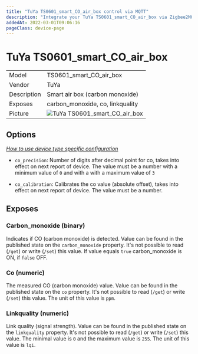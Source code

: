 ```yaml
---
title: "TuYa TS0601_smart_CO_air_box control via MQTT"
description: "Integrate your TuYa TS0601_smart_CO_air_box via Zigbee2MQTT with whatever smart home infrastructure you are using without the vendors bridge or gateway."
addedAt: 2022-03-01T09:06:16
pageClass: device-page
---
```


<!-- !!!! -->
<!-- ATTENTION: This file is auto-generated through docgen! -->
<!-- You can only edit the "Notes"-Section between the two comment lines "Notes BEGIN" and "Notes END". -->
<!-- Do not use h1 or h2 heading within "## Notes"-Section. -->
<!-- !!!! -->

# TuYa TS0601_smart_CO_air_box

|     |     |
|-----|-----|
| Model | TS0601_smart_CO_air_box  |
| Vendor  | TuYa  |
| Description | Smart air box (carbon monoxide) |
| Exposes | carbon_monoxide, co, linkquality |
| Picture | ![TuYa TS0601_smart_CO_air_box](https://www.zigbee2mqtt.io/images/devices/TS0601_smart_CO_air_box.jpg) |


<!-- Notes BEGIN: You can edit here. Add "## Notes" headline if not already present. -->


<!-- Notes END: Do not edit below this line -->


## Options
*[How to use device type specific configuration](../guide/configuration/devices-groups.md#specific-device-options)*

* `co_precision`: Number of digits after decimal point for co, takes into effect on next report of device. The value must be a number with a minimum value of `0` and with a with a maximum value of `3`

* `co_calibration`: Calibrates the co value (absolute offset), takes into effect on next report of device. The value must be a number.


## Exposes

### Carbon_monoxide (binary)
Indicates if CO (carbon monoxide) is detected.
Value can be found in the published state on the `carbon_monoxide` property.
It's not possible to read (`/get`) or write (`/set`) this value.
If value equals `true` carbon_monoxide is ON, if `false` OFF.

### Co (numeric)
The measured CO (carbon monoxide) value.
Value can be found in the published state on the `co` property.
It's not possible to read (`/get`) or write (`/set`) this value.
The unit of this value is `ppm`.

### Linkquality (numeric)
Link quality (signal strength).
Value can be found in the published state on the `linkquality` property.
It's not possible to read (`/get`) or write (`/set`) this value.
The minimal value is `0` and the maximum value is `255`.
The unit of this value is `lqi`.

